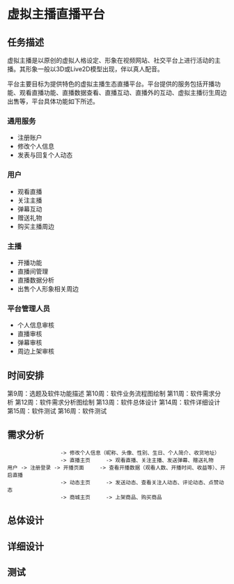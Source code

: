 # 虚拟主播直播平台

## 任务描述

虚拟主播是以原创的虚拟人格设定、形象在视频网站、社交平台上进行活动的主播。其形象一般以3D或Live2D模型出现，伴以真人配音。

平台主要目标为提供特色的虚拟主播生态直播平台。平台提供的服务包括开播功能、观看直播功能、直播数据查看、直播互动、直播外的互动、虚拟主播衍生周边出售等，平台具体功能如下所述。

### 通用服务

- 注册账户
- 修改个人信息
- 发表与回复个人动态

### 用户

- 观看直播
- 关注主播
- 弹幕互动
- 赠送礼物
- 购买主播周边

### 主播

- 开播功能
- 直播间管理
- 直播数据分析
- 出售个人形象相关周边


### 平台管理人员

- 个人信息审核
- 直播审核
- 弹幕审核
- 周边上架审核

## 时间安排

第9周：选题及软件功能描述
第10周：软件业务流程图绘制
第11周：软件需求分析
第12周：软件需求分析图绘制
第13周：软件总体设计
第14周：软件详细设计
第15周：软件测试
第16周：软件测试

## 需求分析

```
                 -> 修改个人信息（昵称、头像、性别、生日、个人简介、收货地址）
                 -> 直播主页     -> 观看直播、关注主播、发送弹幕、赠送礼物
用户 -> 注册登录 -> 开播页面     -> 查看开播数据（观看人数、开播时间、收益等）、开启直播
                 -> 动态主页     -> 发送动态、查看关注人动态、评论动态、点赞动态
                 -> 商城主页     -> 上架商品、购买商品
```

## 总体设计

## 详细设计

## 测试
